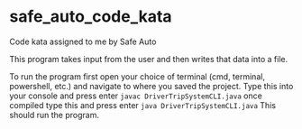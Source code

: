 # safe_auto_code_kata
Code kata assigned to me by Safe Auto


This program takes input from the user and then writes that data into a file.

To run the program first open your choice of terminal (cmd, terminal, powershell, etc.) and navigate to where you saved the project. 
Type this into your console and press enter
``javac DriverTripSystemCLI.java``
once compiled type this and press enter
``java DriverTripSystemCLI.java``
This should run the program.
